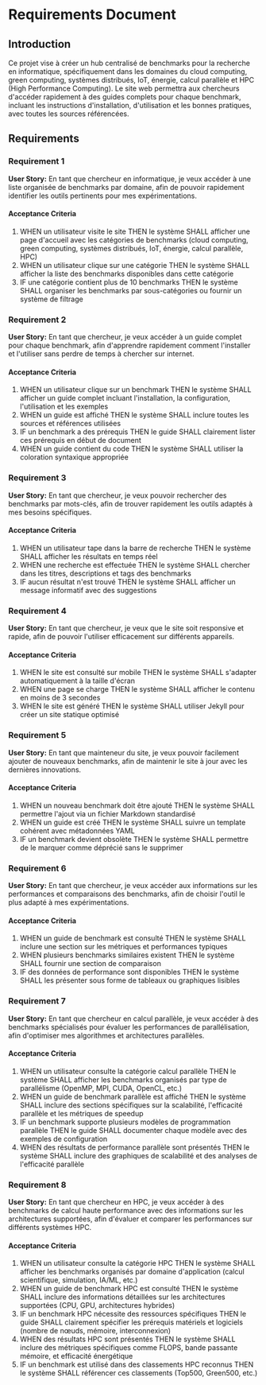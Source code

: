 # Requirements Document

## Introduction

Ce projet vise à créer un hub centralisé de benchmarks pour la recherche en informatique, spécifiquement dans les domaines du cloud computing, green computing, systèmes distribués, IoT, énergie, calcul parallèle et HPC (High Performance Computing). Le site web permettra aux chercheurs d'accéder rapidement à des guides complets pour chaque benchmark, incluant les instructions d'installation, d'utilisation et les bonnes pratiques, avec toutes les sources référencées.

## Requirements

### Requirement 1

**User Story:** En tant que chercheur en informatique, je veux accéder à une liste organisée de benchmarks par domaine, afin de pouvoir rapidement identifier les outils pertinents pour mes expérimentations.

#### Acceptance Criteria

1. WHEN un utilisateur visite le site THEN le système SHALL afficher une page d'accueil avec les catégories de benchmarks (cloud computing, green computing, systèmes distribués, IoT, énergie, calcul parallèle, HPC)
2. WHEN un utilisateur clique sur une catégorie THEN le système SHALL afficher la liste des benchmarks disponibles dans cette catégorie
3. IF une catégorie contient plus de 10 benchmarks THEN le système SHALL organiser les benchmarks par sous-catégories ou fournir un système de filtrage

### Requirement 2

**User Story:** En tant que chercheur, je veux accéder à un guide complet pour chaque benchmark, afin d'apprendre rapidement comment l'installer et l'utiliser sans perdre de temps à chercher sur internet.

#### Acceptance Criteria

1. WHEN un utilisateur clique sur un benchmark THEN le système SHALL afficher un guide complet incluant l'installation, la configuration, l'utilisation et les exemples
2. WHEN un guide est affiché THEN le système SHALL inclure toutes les sources et références utilisées
3. IF un benchmark a des prérequis THEN le guide SHALL clairement lister ces prérequis en début de document
4. WHEN un guide contient du code THEN le système SHALL utiliser la coloration syntaxique appropriée

### Requirement 3

**User Story:** En tant que chercheur, je veux pouvoir rechercher des benchmarks par mots-clés, afin de trouver rapidement les outils adaptés à mes besoins spécifiques.

#### Acceptance Criteria

1. WHEN un utilisateur tape dans la barre de recherche THEN le système SHALL afficher les résultats en temps réel
2. WHEN une recherche est effectuée THEN le système SHALL chercher dans les titres, descriptions et tags des benchmarks
3. IF aucun résultat n'est trouvé THEN le système SHALL afficher un message informatif avec des suggestions

### Requirement 4

**User Story:** En tant que chercheur, je veux que le site soit responsive et rapide, afin de pouvoir l'utiliser efficacement sur différents appareils.

#### Acceptance Criteria

1. WHEN le site est consulté sur mobile THEN le système SHALL s'adapter automatiquement à la taille d'écran
2. WHEN une page se charge THEN le système SHALL afficher le contenu en moins de 3 secondes
3. WHEN le site est généré THEN le système SHALL utiliser Jekyll pour créer un site statique optimisé

### Requirement 5

**User Story:** En tant que mainteneur du site, je veux pouvoir facilement ajouter de nouveaux benchmarks, afin de maintenir le site à jour avec les dernières innovations.

#### Acceptance Criteria

1. WHEN un nouveau benchmark doit être ajouté THEN le système SHALL permettre l'ajout via un fichier Markdown standardisé
2. WHEN un guide est créé THEN le système SHALL suivre un template cohérent avec métadonnées YAML
3. IF un benchmark devient obsolète THEN le système SHALL permettre de le marquer comme déprécié sans le supprimer

### Requirement 6

**User Story:** En tant que chercheur, je veux accéder aux informations sur les performances et comparaisons des benchmarks, afin de choisir l'outil le plus adapté à mes expérimentations.

#### Acceptance Criteria

1. WHEN un guide de benchmark est consulté THEN le système SHALL inclure une section sur les métriques et performances typiques
2. WHEN plusieurs benchmarks similaires existent THEN le système SHALL fournir une section de comparaison
3. IF des données de performance sont disponibles THEN le système SHALL les présenter sous forme de tableaux ou graphiques lisibles

### Requirement 7

**User Story:** En tant que chercheur en calcul parallèle, je veux accéder à des benchmarks spécialisés pour évaluer les performances de parallélisation, afin d'optimiser mes algorithmes et architectures parallèles.

#### Acceptance Criteria

1. WHEN un utilisateur consulte la catégorie calcul parallèle THEN le système SHALL afficher les benchmarks organisés par type de parallélisme (OpenMP, MPI, CUDA, OpenCL, etc.)
2. WHEN un guide de benchmark parallèle est affiché THEN le système SHALL inclure des sections spécifiques sur la scalabilité, l'efficacité parallèle et les métriques de speedup
3. IF un benchmark supporte plusieurs modèles de programmation parallèle THEN le guide SHALL documenter chaque modèle avec des exemples de configuration
4. WHEN des résultats de performance parallèle sont présentés THEN le système SHALL inclure des graphiques de scalabilité et des analyses de l'efficacité parallèle

### Requirement 8

**User Story:** En tant que chercheur en HPC, je veux accéder à des benchmarks de calcul haute performance avec des informations sur les architectures supportées, afin d'évaluer et comparer les performances sur différents systèmes HPC.

#### Acceptance Criteria

1. WHEN un utilisateur consulte la catégorie HPC THEN le système SHALL afficher les benchmarks organisés par domaine d'application (calcul scientifique, simulation, IA/ML, etc.)
2. WHEN un guide de benchmark HPC est consulté THEN le système SHALL inclure des informations détaillées sur les architectures supportées (CPU, GPU, architectures hybrides)
3. IF un benchmark HPC nécessite des ressources spécifiques THEN le guide SHALL clairement spécifier les prérequis matériels et logiciels (nombre de nœuds, mémoire, interconnexion)
4. WHEN des résultats HPC sont présentés THEN le système SHALL inclure des métriques spécifiques comme FLOPS, bande passante mémoire, et efficacité énergétique
5. IF un benchmark est utilisé dans des classements HPC reconnus THEN le système SHALL référencer ces classements (Top500, Green500, etc.)
